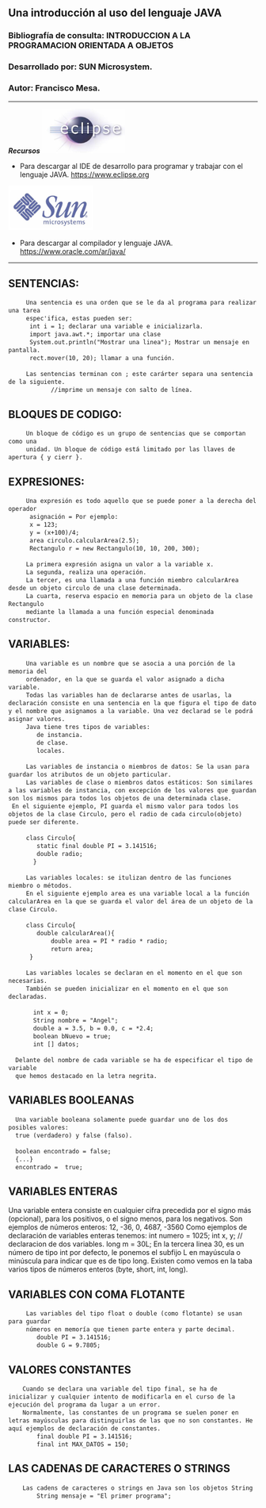 ## Una introducción al uso del lenguaje JAVA

### Bibliografía de consulta: INTRODUCCION A LA PROGRAMACION ORIENTADA A OBJETOS

### Desarrollado por: SUN Microsystem.

### Autor: Francisco Mesa.

---

**_Recursos_**
<img src="src/img/eclipse.jpg" height="90">

- Para descargar al IDE de desarrollo para programar y trabajar con el lenguaje JAVA.
  https://www.eclipse.org

<img src="src/img/sun.jpg" height="90">

- Para descargar al compilador y lenguaje JAVA.
  https://www.oracle.com/ar/java/

---

## SENTENCIAS:

    	 Una sentencia es una orden que se le da al programa para realizar una tarea
    	 espec'ifica, estas pueden ser:
    	  int i = 1; declarar una variable e inicializarla.
    	  import java.awt.*; importar una clase
    	  System.out.println("Mostrar una linea"); Mostrar un mensaje en pantalla.
    	  rect.mover(10, 20); llamar a una función.

    	 Las sentencias terminan con ; este carárter separa una sentencia de la siguiente.
    	 		//imprime un mensaje con salto de línea.

## BLOQUES DE CODIGO:

    	 Un bloque de código es un grupo de sentencias que se comportan como una
    	 unidad. Un bloque de código está limitado por las llaves de apertura { y cierr }.

## EXPRESIONES:

    	 Una expresión es todo aquello que se puede poner a la derecha del operador
    	  asignación = Por ejemplo:
    	  x = 123;
    	  y = (x+100)/4;
    	  area circulo.calcularArea(2.5);
    	  Rectangulo r = new Rectangulo(10, 10, 200, 300);

    	 La primera expresión asigna un valor a la variable x.
    	 La segunda, realiza una operación.
    	 La tercer, es una llamada a una función miembro calcularArea desde un objeto circulo de una clase determinada.
    	 La cuarta, reserva espacio en memoria para un objeto de la clase Rectangulo
    	 mediante la llamada a una función especial denominada constructor.

## VARIABLES:

    	 Una variable es un nombre que se asocia a una porción de la memoria del
    	 ordenador, en la que se guarda el valor asignado a dicha variable.
    	 Todas las variables han de declararse antes de usarlas, la declaración consiste en una sentencia en la que figura el tipo de dato y el nombre que asignamos a la variable. Una vez declarad se le podrá asignar valores.
    	 Java tiene tres tipos de variables:
    	  	de instancia.
    	  	de clase.
    	  	locales.

    	 Las variables de instancia o miembros de datos: Se la usan para guardar los atributos de un objeto particular.
    	 Las variables de clase o miembros datos estáticos: Son similares a las variables de instancia, con excepción de los valores que guardan son los mismos para todos los objetos de una determinada clase.
     En el siguiente ejemplo, PI guarda el mismo valor para todos los objetos de la clase Circulo, pero el radio de cada circulo(objeto) puede ser diferente.

    	 class Circulo{
    	   	static final double PI = 3.141516;
    	   	double radio;
    	   }

    	 Las variables locales: se itulizan dentro de las funciones miembro o métodos.
    	 En el siguiente ejemplo area es una variable local a la función calcularArea en la que se guarda el valor del área de un objeto de la clase Circulo.

    	 class Circulo{
    	  	double calcularArea(){
    	  		double area = PI * radio * radio;
    	  		return area;
    	  }

    	 Las variables locales se declaran en el momento en el que son necesarias.
    	 También se pueden inicializar en el momento en el que son declaradas.

    	   int x = 0;
    	   String nombre = "Angel";
    	   double a = 3.5, b = 0.0, c = *2.4;
    	   boolean bNuevo = true;
    	   int [] datos;

      Delante del nombre de cada variable se ha de especificar el tipo de variable
      que hemos destacado en la letra negrita.

## VARIABLES BOOLEANAS

      Una variable booleana solamente puede guardar uno de los dos posibles valores:
      true (verdadero) y false (falso).

      boolean encontrado = false;
      {...}
      encontrado =  true;

## VARIABLES ENTERAS

Una variable entera consiste en cualquier cifra precedida por el signo más
(opcional), para los positivos, o el signo menos, para los negativos.
Son ejemplos de números enteros:
12, -36, 0, 4687, -3560
Como ejemplos de declaración de variables enteras tenemos:
int numero = 1025;
int x, y; // declaracion de dos variables.
long m = 30L;
En la tercera linea 30, es un número de tipo int por defecto, le ponemos el subfijo L en mayúscula o minúscula para indicar que es de tipo long.
Existen como vemos en la taba varios tipos de números enteros (byte, short, int, long).

## VARIABLES CON COMA FLOTANTE

    	 Las variables del tipo float o double (como flotante) se usan para guardar
    	 números en memoría que tienen parte entera y parte decimal.
    	  	double PI = 3.141516;
    	  	double G = 9.7805;

## VALORES CONSTANTES

    	Cuando se declara una variable del tipo final, se ha de inicializar y cualquier intento de modificarla en el curso de la ejecución del programa da lugar a un error.
    	Normalmente, las constantes de un programa se suelen poner en letras mayúsculas para distinguirlas de las que no son constantes. He aquí ejemplos de declaración de constantes.
    	   	final double PI = 3.141516;
    	   	final int MAX_DATOS = 150;

## LAS CADENAS DE CARACTERES O STRINGS

    	Las cadens de caracteres o strings en Java son los objetos String
    	  	String mensaje = "El primer programa";
